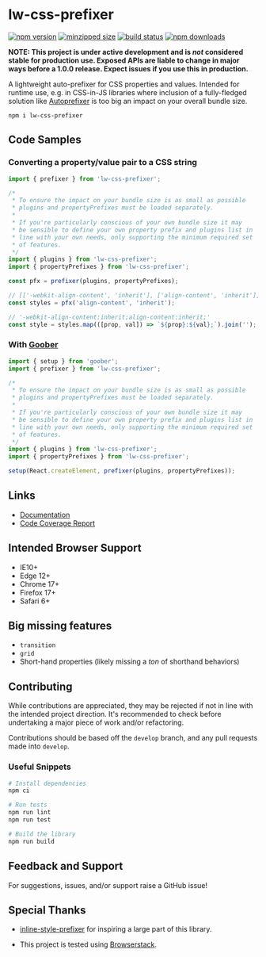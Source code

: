 # lw-css-prefixer

[![npm version](https://img.shields.io/npm/v/lw-css-prefixer.svg)](https://www.npmjs.com/package/lw-css-prefixer)
[![minzipped size](https://img.shields.io/bundlephobia/minzip/lw-css-prefixer)](https://bundlephobia.com/package/lw-css-prefixer)
[![build status](https://github.com/jsau-/lw-css-prefixer/actions/workflows/ci.yml/badge.svg?branch=master)](https://github.com/jsau-/lw-css-prefixer/actions/workflows/ci.yml)
[![npm downloads](https://img.shields.io/npm/dm/lw-css-prefixer.svg)](https://www.npmjs.com/package/lw-css-prefixer)

**NOTE: This project is under active development and is _not_ considered
stable for production use. Exposed APIs are liable to change in major
ways before a 1.0.0 release. Expect issues if you use this in production.**

A lightweight auto-prefixer for CSS properties and values. Intended for
runtime use, e.g. in CSS-in-JS libraries where inclusion of a
fully-fledged solution like
[Autoprefixer](https://github.com/postcss/autoprefixer) is too big an
impact on your overall bundle size.

```
npm i lw-css-prefixer
```

## Code Samples

### Converting a property/value pair to a CSS string

```ts
import { prefixer } from 'lw-css-prefixer';

/*
 * To ensure the impact on your bundle size is as small as possible
 * plugins and propertyPrefixes must be loaded separately.
 *
 * If you're particularly conscious of your own bundle size it may
 * be sensible to define your own property prefix and plugins list in
 * line with your own needs, only supporting the minimum required set
 * of features.
 */
import { plugins } from 'lw-css-prefixer';
import { propertyPrefixes } from 'lw-css-prefixer';

const pfx = prefixer(plugins, propertyPrefixes);

// [['-webkit-align-content', 'inherit'], ['align-content', 'inherit']]
const styles = pfx('align-content', 'inherit');

// '-webkit-align-content:inherit;align-content:inherit;'
const style = styles.map(([prop, val]) => `${prop}:${val};`).join('');
```

### With [Goober](https://github.com/cristianbote/goober)

```ts
import { setup } from 'goober';
import { prefixer } from 'lw-css-prefixer';

/*
 * To ensure the impact on your bundle size is as small as possible
 * plugins and propertyPrefixes must be loaded separately.
 *
 * If you're particularly conscious of your own bundle size it may
 * be sensible to define your own property prefix and plugins list in
 * line with your own needs, only supporting the minimum required set
 * of features.
 */
import { plugins } from 'lw-css-prefixer';
import { propertyPrefixes } from 'lw-css-prefixer';

setup(React.createElement, prefixer(plugins, propertyPrefixes));
```

## Links

* [Documentation](https://jsau-.github.io/lw-css-prefixer)
* [Code Coverage Report](https://jsau-.github.io/lw-css-prefixer/coverage/lcov-report)

## Intended Browser Support

* IE10+
* Edge 12+
* Chrome 17+
* Firefox 17+
* Safari 6+

## Big missing features

* `transition`
* `grid`
* Short-hand properties (likely missing a _ton_ of shorthand behaviors)

## Contributing

While contributions are appreciated, they may be rejected if not in line
with the intended project direction. It's recommended to check before
undertaking a major piece of work and/or refactoring.

Contributions should be based off the `develop` branch, and any pull
requests made into `develop`.

### Useful Snippets

```sh
# Install dependencies
npm ci

# Run tests
npm run lint
npm run test

# Build the library
npm run build
```

## Feedback and Support

For suggestions, issues, and/or support raise a GitHub issue!

## Special Thanks

* [inline-style-prefixer](https://github.com/robinweser/inline-style-prefixer) for inspiring a large part of this library.

* This project is tested using [Browserstack](https://www.browserstack.com/).
